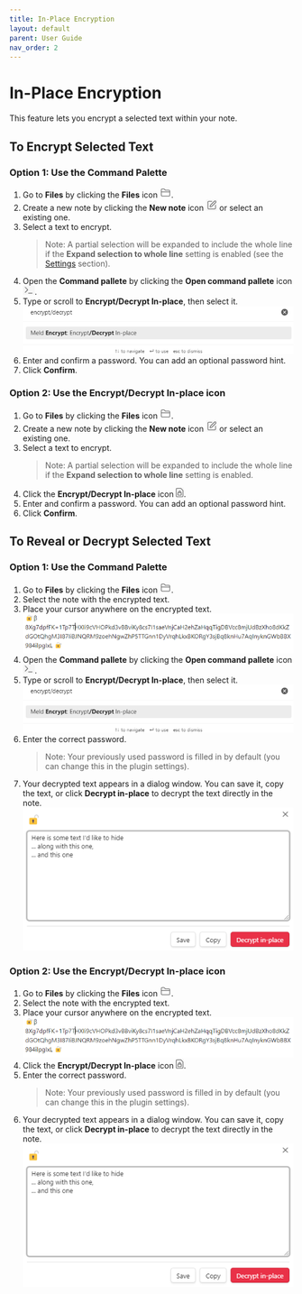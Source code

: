 ```yaml
---
title: In-Place Encryption
layout: default
parent: User Guide
nav_order: 2
---
```


# In-Place Encryption

This feature lets you encrypt a selected text within your note.

## To Encrypt Selected Text

### Option 1: Use the Command Palette

1. Go to **Files** by clicking the **Files** icon ![files](assets/fil_ico.png). 
2. Create a new note by clicking the **New note** icon ![new_note](assets/new_not_ico.png) or select an existing one.
3. Select a text to encrypt. 
    > Note: A partial selection will be expanded to include the whole line if the **Expand selection to whole line** setting is enabled (see the [Settings](settings.md) section).
4. Open the **Command pallete** by clicking the **Open command pallete** icon ![command_pallete](assets/cmd_pal_ico.png).
5. Type or scroll to **Encrypt/Decrypt In-place**, then select it. 
   ![encrypt_inplace](assets/enc_inplace.png)
6. Enter and confirm a password. You can add an optional password hint.
7. Click **Confirm**.

### Option 2: Use the Encrypt/Decrypt In-place icon

1. Go to **Files** by clicking the **Files** icon ![files](assets/fil_ico.png). 
2. Create a new note by clicking the **New note** icon ![new_note](assets/new_not_ico.png) or select an existing one.
3. Select a text to encrypt. 
    > Note: A partial selection will be expanded to include the whole line if the **Expand selection to whole line** setting is enabled.
4. Click the **Encrypt/Decrypt In-place** icon ![encrypt_inplace](assets/enc_inp_ico.png).
5. Enter and confirm a password. You can add an optional password hint.
6. Click **Confirm**.

## To Reveal or Decrypt Selected Text 

### Option 1: Use the Command Palette

1. Go to **Files** by clicking the **Files** icon ![files](assets/fil_ico.png). 
2. Select the note with the encrypted text. 
3. Place your cursor anywhere on the encrypted text.
   ![encrypted_text](assets/enc_text.png)
4. Open the **Command pallete** by clicking the **Open command pallete** icon ![command_pallete](assets/cmd_pal_ico.png).
5. Type or scroll to **Encrypt/Decrypt In-place**, then select it. 
   ![encrypt_inplace](assets/enc_inplace.png)
6. Enter the correct password. 
   > Note: Your previously used password is filled in by default (you can change this in the plugin settings).
7. Your decrypted text appears in a dialog window. You can save it, copy the text, or click **Decrypt in-place** to decrypt the text directly in the note.
   ![dialog_window](assets/dia_win.png)
   
### Option 2: Use the Encrypt/Decrypt In-place icon

1. Go to **Files** by clicking the **Files** icon ![files](assets/fil_ico.png). 
2. Select the note with the encrypted text. 
3. Place your cursor anywhere on the encrypted text.
   ![encrypted_text](assets/enc_text.png)
4. Click the **Encrypt/Decrypt In-place** icon ![encrypt_inplace](assets/enc_inp_ico.png).
5. Enter the correct password. 
   > Note: Your previously used password is filled in by default (you can change this in the plugin settings).
6. Your decrypted text appears in a dialog window. You can save it, copy the text, or click **Decrypt in-place** to decrypt the text directly in the note.
   ![dialog_window](assets/dia_win.png)